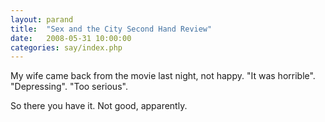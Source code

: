 ```yaml
---
layout: parand
title:  "Sex and the City Second Hand Review"
date:   2008-05-31 10:00:00
categories: say/index.php
---
```

My wife came back from the movie last night, not happy. "It was horrible". "Depressing". "Too serious".

So there you have it. Not good, apparently.
